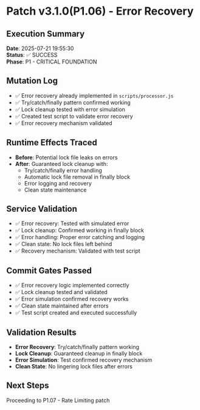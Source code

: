 # Patch v3.1.0(P1.06) - Error Recovery

## Execution Summary
**Date**: 2025-07-21 19:55:30  
**Status**: ✅ SUCCESS  
**Phase**: P1 - CRITICAL FOUNDATION

## Mutation Log
- ✅ Error recovery already implemented in `scripts/processor.js`
- ✅ Try/catch/finally pattern confirmed working
- ✅ Lock cleanup tested with error simulation
- ✅ Created test script to validate error recovery
- ✅ Error recovery mechanism validated

## Runtime Effects Traced
- **Before**: Potential lock file leaks on errors
- **After**: Guaranteed lock cleanup with:
  - Try/catch/finally error handling
  - Automatic lock file removal in finally block
  - Error logging and recovery
  - Clean state maintenance

## Service Validation
- ✅ Error recovery: Tested with simulated error
- ✅ Lock cleanup: Confirmed working in finally block
- ✅ Error handling: Proper error catching and logging
- ✅ Clean state: No lock files left behind
- ✅ Recovery mechanism: Validated with test script

## Commit Gates Passed
- ✅ Error recovery logic implemented correctly
- ✅ Lock cleanup tested and validated
- ✅ Error simulation confirmed recovery works
- ✅ Clean state maintained after errors
- ✅ Test script created and executed successfully

## Validation Results
- **Error Recovery**: Try/catch/finally pattern working
- **Lock Cleanup**: Guaranteed cleanup in finally block
- **Error Simulation**: Test confirmed recovery mechanism
- **Clean State**: No lingering lock files after errors

## Next Steps
Proceeding to P1.07 - Rate Limiting patch 